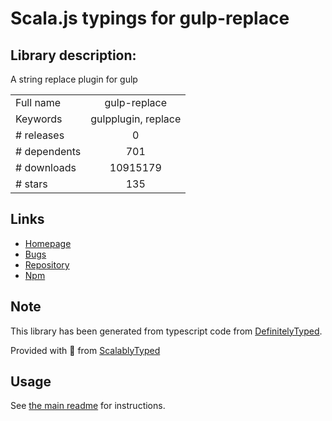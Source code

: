 
# Scala.js typings for gulp-replace


## Library description:
A string replace plugin for gulp

|                    |                 |
| ------------------ | :-------------: |
| Full name          | gulp-replace |
| Keywords           | gulpplugin, replace |
| # releases         | 0 |
| # dependents       | 701 |
| # downloads        | 10915179 |
| # stars            | 135 |

## Links
- [Homepage](https://github.com/lazd/gulp-replace#readme)
- [Bugs](https://github.com/lazd/gulp-replace/issues)
- [Repository](https://github.com/lazd/gulp-replace)
- [Npm](https://www.npmjs.com/package/gulp-replace)
    


## Note
This library has been generated from typescript code from [DefinitelyTyped](https://definitelytyped.org).

Provided with :purple_heart: from [ScalablyTyped](https://github.com/oyvindberg/ScalablyTyped)

## Usage
See [the main readme](../../readme.md) for instructions.



